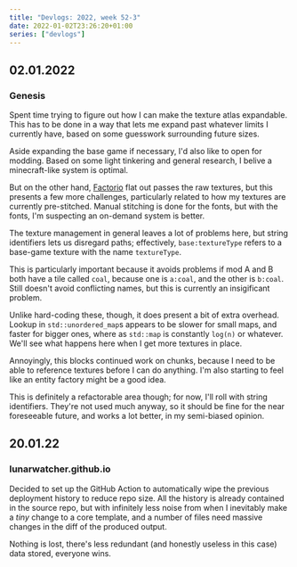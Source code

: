 ```yaml
---
title: "Devlogs: 2022, week 52-3"
date: 2022-01-02T23:26:20+01:00
series: ["devlogs"]
---
```


## 02.01.2022

### Genesis

Spent time trying to figure out how I can make the texture atlas expandable. This has to be done in a way that lets me expand past whatever limits I currently have, based on some guesswork surrounding future sizes.

Aside expanding the base game if necessary, I'd also like to open for modding. Based on some light tinkering and general research, I belive a minecraft-like system is optimal.

But on the other hand, [Factorio](https://forums.factorio.com/viewtopic.php?t=20150) flat out passes the raw textures, but this presents a few more challenges, particularly related to how my textures are currently pre-stitched. Manual stitching is done for the fonts, but with the fonts, I'm suspecting an on-demand system is better.

The texture management in general leaves a lot of problems here, but string identifiers lets us disregard paths; effectively, `base:textureType` refers to a base-game texture with the name `textureType`.

This is particularly important because it avoids problems if mod A and B both have a tile called `coal`, because one is `a:coal`, and the other is `b:coal`. Still doesn't avoid conflicting names, but this is currently an insigificant problem.

Unlike hard-coding these, though, it does present a bit of extra overhead. Lookup in `std::unordered_map`s appears to be slower for small maps, and faster for bigger ones, where as `std::map` is constantly `log(n)` or whatever. We'll see what happens here when I get more textures in place.

Annoyingly, this blocks continued work on chunks, because I need to be able to reference textures before I can do anything. I'm also starting to feel like an entity factory might be a good idea.

This is definitely a refactorable area though; for now, I'll roll with string identifiers. They're not used much anyway, so it should be fine for the near foreseeable future, and works a lot better, in my semi-biased opinion.

## 20.01.22

### lunarwatcher.github.io

Decided to set up the GitHub Action to automatically wipe the previous deployment history to reduce repo size. All the history is already contained in the source repo, but with infinitely less noise from when I inevitably make a _tiny_ change to a core template, and a number of files need massive changes in the diff of the produced output.

Nothing is lost, there's less redundant (and honestly useless in this case) data stored, everyone wins.
